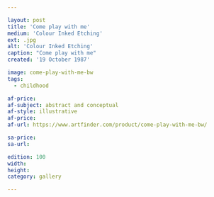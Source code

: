 ```yaml
---

layout: post
title: 'Come play with me'
medium: 'Colour Inked Etching'
ext: .jpg
alt: 'Colour Inked Etching'
caption: "Come play with me"
created: '19 October 1987'

image: come-play-with-me-bw
tags:
  - childhood

af-price:
af-subject: abstract and conceptual
af-style: illustrative
af-price:
af-url: https://www.artfinder.com/product/come-play-with-me-bw/

sa-price:
sa-url:

edition: 100
width:
height:
category: gallery

---
```


